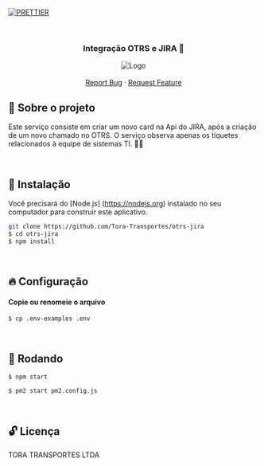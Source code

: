 <!-- PROJECT SHIELDS -->

[![PRETTIER](https://img.shields.io/badge/code_style-prettier-ff69b4.svg?style=flat-square)](https://gitter.im/jlongster/prettie)


<!-- PROJECT -->
<br />
<p align="center">
  <h3 align="center"> 

  Integração OTRS e JIRA 💅

  </h3> 
  <p align="center">
    <img src="https://user-images.githubusercontent.com/67064886/129971843-79baf683-b6d2-47f9-805e-8df052dc5c16.png" alt="Logo" >
    <br />
    <br />
    <a href="https://github.com/Tora-Transportes/otrs-jira/issues">Report Bug</a>
    ·
    <a href="https://github.com/Tora-Transportes/otrs-jira/issues">Request Feature</a>
  </p>
</p>


<!-- ABOUT THE PROJECT -->
## 🤔 Sobre o projeto

Este serviço consiste em criar um novo card na Api do JIRA, após a criação de um novo chamado no OTRS. O serviço observa apenas os tíquetes relacionados à equipe de sistemas TI. 👨‍💻


<br>


<!-- INSTALLATION -->

## 🔨 Instalação

Você precisará do [Node.js] (https://nodejs.org) instalado no seu computador para construir este aplicativo.

```bash
git clone https://github.com/Tora-Transportes/otrs-jira
$ cd otrs-jira
$ npm install
```

<br>


<!-- SETUP -->

## 🔥 Configuração

#### Copie ou renomeie o arquivo

```
$ cp .env-examples .env 
```

<br>



<!-- RUNNING -->

## 🚀 Rodando

```
$ npm start 
```

```
$ pm2 start pm2.config.js
```


<br>


<!-- LICENSE -->

## 🔓 Licença

TORA TRANSPORTES LTDA


<!-- MARKDOWN LINKS & IMAGES -->
<!-- https://www.markdownguide.org/basic-syntax/#reference-style-links -->
[contributors-shield]: https://img.shields.io/github/contributors/othneildrew/Best-README-Template.svg?style=flat-square
[contributors-url]: https://github.com/othneildrew/Best-README-Template/graphs/contributors
[forks-shield]: https://img.shields.io/github/forks/othneildrew/Best-README-Template.svg?style=flat-square
[forks-url]: https://github.com/othneildrew/Best-README-Template/network/members
[stars-shield]: https://img.shields.io/github/stars/othneildrew/Best-README-Template.svg?style=flat-square
[stars-url]: https://github.com/othneildrew/Best-README-Template/stargazers
[issues-shield]: https://img.shields.io/github/issues/othneildrew/Best-README-Template.svg?style=flat-square
[issues-url]: https://github.com/othneildrew/Best-README-Template/issues
[license-shield]: https://img.shields.io/github/license/othneildrew/Best-README-Template.svg?style=flat-square
[license-url]: https://github.com/othneildrew/Best-README-Template/blob/master/LICENSE.txt
[linkedin-shield]: https://img.shields.io/badge/-LinkedIn-black.svg?style=flat-square&logo=linkedin&colorB=555
[linkedin-url]: https://linkedin.com/in/othneildrew
[product-screenshot]: images/screenshot.png
